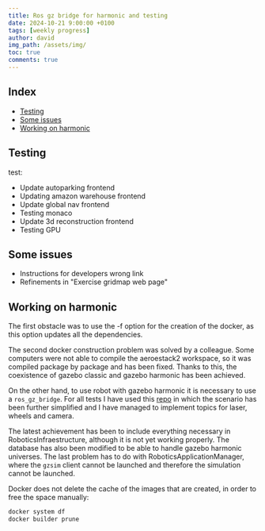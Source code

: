 ```yaml
---
title: Ros gz bridge for harmonic and testing
date: 2024-10-21 9:00:00 +0100
tags: [weekly progress]
author: david
img_path: /assets/img/
toc: true
comments: true
---
```


## Index

- [Testing](#testing)
- [Some issues](#some_issues)
- [Working on harmonic](#working-on-harmonic)


## Testing
test:
- Update autoparking frontend
- Updating amazon warehouse frontend
- Update global nav frontend
- Testing monaco
- Update 3d reconstruction frontend
- Testing GPU

## Some issues

- Instructions for developers wrong link
- Refinements in "Exercise gridmap web page"

## Working on harmonic


The first obstacle was to use the -f option for the creation of the docker, as this option updates all the dependencies.

The second docker construction problem was solved by a colleague. Some computers were not able to compile the aeroestack2 workspace, so it was compiled package by package and has been fixed.
Thanks to this, the coexistence of gazebo classic and gazebo harmonic has been achieved.

On the other hand, to use robot with gazebo harmonic it is necessary to use a `ros_gz_bridge`. For all tests I have used this [repo](https://github.com/dduro2020/harmonic_demo) in which the scenario has been further simplified and I have managed to implement topics for laser, wheels and camera.

The latest achievement has been to include everything necessary in RoboticsInfraestructure, although it is not yet working properly. The database has also been modified to be able to handle gazebo harmonic universes.
The last problem has to do with RoboticsApplicationManager, where the `gzsim` client cannot be launched and therefore the simulation cannot be launched.


Docker does not delete the cache of the images that are created, in order to free the space manually:
```bash
docker system df
docker builder prune
```